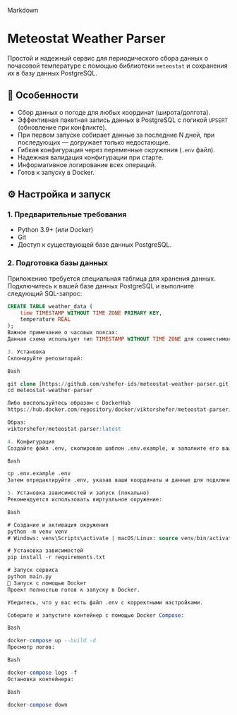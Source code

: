 Markdown

# Meteostat Weather Parser

Простой и надежный сервис для периодического сбора данных о почасовой температуре с помощью библиотеки `meteostat` и сохранения их в базу данных PostgreSQL.

## 🚀 Особенности

- Сбор данных о погоде для любых координат (широта/долгота).
- Эффективная пакетная запись данных в PostgreSQL с логикой `UPSERT` (обновление при конфликте).
- При первом запуске собирает данные за последние N дней, при последующих — догружает только недостающие.
- Гибкая конфигурация через переменные окружения (`.env` файл).
- Надежная валидация конфигурации при старте.
- Информативное логирование всех операций.
- Готов к запуску в Docker.

## ⚙️ Настройка и запуск

### 1. Предварительные требования
- Python 3.9+ (или Docker)
- Git
- Доступ к существующей базе данных PostgreSQL.

### 2. Подготовка базы данных
Приложению требуется специальная таблица для хранения данных. Подключитесь к вашей базе данных PostgreSQL и выполните следующий SQL-запрос:

```sql
CREATE TABLE weather_data (
    time TIMESTAMP WITHOUT TIME ZONE PRIMARY KEY,
    temperature REAL
);
Важное примечание о часовых поясах:
Данная схема использует тип TIMESTAMP WITHOUT TIME ZONE для совместимости с уже существующими системами. Код приложения специально адаптирован для работы с этим типом. Для новых проектов рекомендуется использовать TIMESTAMP WITH TIME ZONE (timestamptz) для более надежной работы с часовыми поясами на уровне самой БД.

3. Установка
Склонируйте репозиторий:

Bash

git clone [https://github.com/vshefer-ids/meteostat-weather-parser.git](https://github.com/vshefer-ids/meteostat-weather-parser.git)
cd meteostat-weather-parser

Либо воспользуйтесь образом с DockerHub
https://hub.docker.com/repository/docker/viktorshefer/meteostat-parser/general

Образ:
viktorshefer/meteostat-parser:latest

4. Конфигурация
Создайте файл .env, скопировав шаблон .env.example, и заполните его вашими данными:

Bash

cp .env.example .env
Затем отредактируйте .env, указав ваши координаты и данные для подключения к БД. Не забудьте указать имя таблицы, которое вы создали на шаге 2 (по умолчанию weather_data).

5. Установка зависимостей и запуск (локально)
Рекомендуется использовать виртуальное окружение:

Bash

# Создание и активация окружения
python -m venv venv
# Windows: venv\Scripts\activate | macOS/Linux: source venv/bin/activate

# Установка зависимостей
pip install -r requirements.txt

# Запуск сервиса
python main.py
🐳 Запуск с помощью Docker
Проект полностью готов к запуску в Docker.

Убедитесь, что у вас есть файл .env с корректными настройками.

Соберите и запустите контейнер с помощью Docker Compose:

Bash

docker-compose up --build -d
Просмотр логов:

Bash

docker-compose logs -f
Остановка контейнера:

Bash

docker-compose down